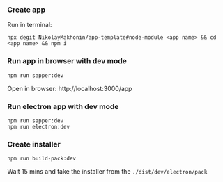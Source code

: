 ### Create app

Run in terminal:

```
npx degit NikolayMakhonin/app-template#node-module <app name> && cd <app name> && npm i
```

### Run app in browser with dev mode

```
npm run sapper:dev
```
Open in browser: http://localhost:3000/app

### Run electron app with dev mode

```
npm run sapper:dev
npm run electron:dev
```

### Create installer

```
npm run build-pack:dev
```
Wait 15 mins and take the installer from the `./dist/dev/electron/pack` 

